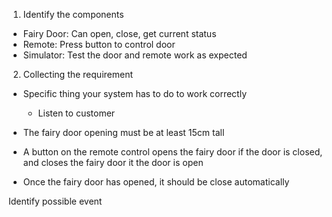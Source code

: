 1. Identify the components
- Fairy Door: Can open, close, get current status
- Remote: Press button to control door
- Simulator: Test the door and remote work as expected

2. Collecting the requirement
- Specific thing your system has to do to work correctly
	- Listen to customer

- The fairy door opening must be at least 15cm tall
- A button on the remote control opens the fairy door if the door is closed, and closes the fairy door it the door is open
- Once the fairy door has opened, it should be close automatically

Identify possible event

